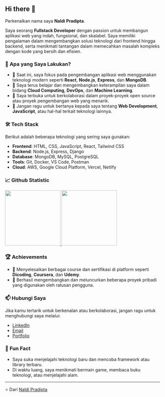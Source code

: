 ## Hi there 👋

Perkenalkan nama saya **Naldi Pradipta**.

Saya seorang **Fullstack Developer** dengan passion untuk membangun aplikasi web yang indah, fungsional, dan skalabel. Saya memiliki pengalaman dalam mengembangkan solusi teknologi dari frontend hingga backend, serta menikmati tantangan dalam memecahkan masalah kompleks dengan kode yang bersih dan efisien.

### 💼 **Apa yang Saya Lakukan?**
- 🔭 Saat ini, saya fokus pada pengembangan aplikasi web menggunakan teknologi modern seperti **React**, **Node.js**, **Express**, dan **MongoDB**.
- 🌱 Saya terus belajar dan mengembangkan keterampilan saya dalam bidang **Cloud Computing**, **DevOps**, dan **Machine Learning**.
- 👯 Saya terbuka untuk berkolaborasi dalam proyek-proyek open source atau proyek pengembangan web yang menarik.
- 💬 Jangan ragu untuk bertanya kepada saya tentang **Web Development**, **JavaScript**, atau hal-hal terkait teknologi lainnya.

### 🛠️ **Tech Stack**
Berikut adalah beberapa teknologi yang sering saya gunakan:

- **Frontend**: HTML, CSS, JavaScript, React, Tailwind CSS
- **Backend**: Node.js, Express, Django
- **Database**: MongoDB, MySQL, PostgreSQL
- **Tools**: Git, Docker, VS Code, Postman
- **Cloud**: AWS, Google Cloud Platform, Vercel, Netlify

### 📈 **Github Statistic**
<p align="left">
<a href="https://github.com/naldipa">
  <img height="180em" src="https://github-readme-stats-eight-theta.vercel.app/api?username=naldipa&show_icons=true&theme=algolia&include_all_commits=true&count_private=true"/>
  <img height="180em" src="https://github-readme-stats-eight-theta.vercel.app/api/top-langs/?username=naldipa&layout=compact&theme=algolia"/>
</a>
</p>

### 🏆 **Achievements**
- 🥇 Menyelesaikan berbagai course dan sertifikasi di platform seperti **Dicoding**, **Coursera**, dan **Udemy**.
- 🚀 Berhasil mengembangkan dan meluncurkan beberapa proyek pribadi yang digunakan oleh ratusan pengguna.

### 📫 **Hubungi Saya**
Jika kamu tertarik untuk berkenalan atau berkolaborasi, jangan ragu untuk menghubungi saya melalui:

- [LinkedIn](https://www.linkedin.com/in/naldipa/)
- [Email](gmail:naldipradipta6@gmail.com)
- [Portfolio](https://naldipa.github.io/My-website/)

### 🌟 **Fun Fact**
- Saya suka menjelajahi teknologi baru dan mencoba framework atau library terbaru.
- Di waktu luang, saya menikmati bermain game, membaca buku teknologi, atau menjelajahi alam.

---

⭐️ Dari [Naldi Pradipta](https://github.com/naldipa)

